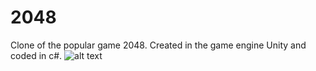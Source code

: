 # 2048
Clone of the popular game 2048. Created in the game engine Unity and coded in c#.
![alt text](https://github.com/eflox/2048/Project/Pictures/Menu.png?raw=true)
